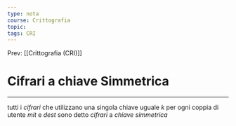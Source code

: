 ```yaml
---
type: nota
course: Crittografia
topic: 
tags: CRI
---
```


Prev: [[Crittografia (CRI)]]

# Cifrari a chiave Simmetrica
---
tutti i _cifrari_ che utilizzano una singola chiave uguale $k$ per ogni coppia di utente $mit$ e $dest$ sono detto _cifrari_ a _chiave simmetrica_ 